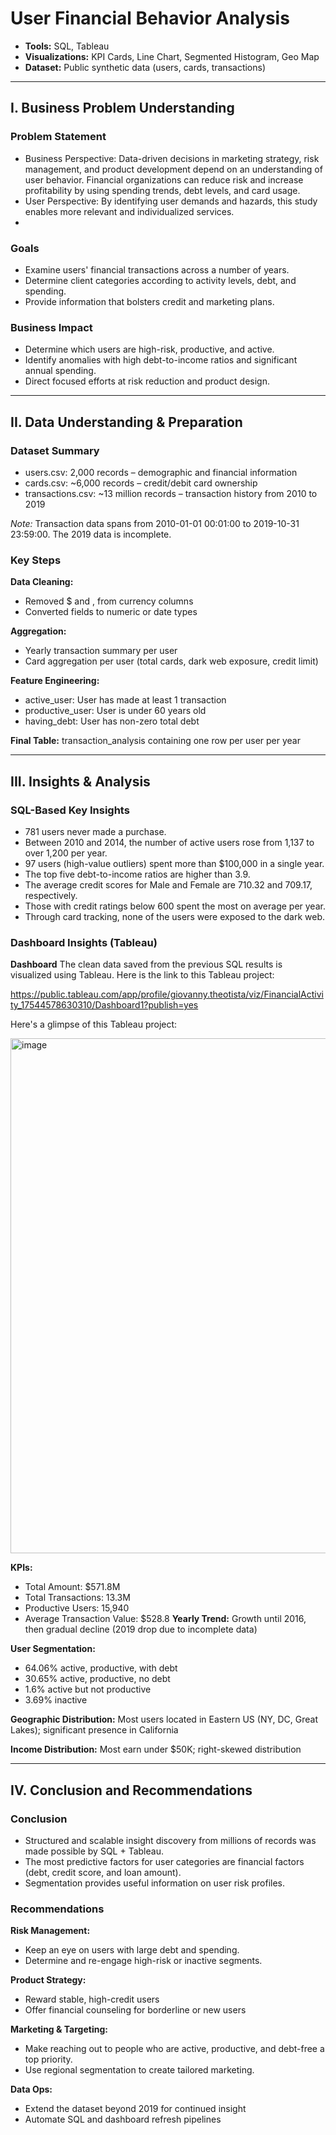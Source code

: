 # User Financial Behavior Analysis
- **Tools:** SQL, Tableau
- **Visualizations:** KPI Cards, Line Chart, Segmented Histogram, Geo Map
- **Dataset:** Public synthetic data (users, cards, transactions)

---

## I. Business Problem Understanding
### Problem Statement
- Business Perspective: Data-driven decisions in marketing strategy, risk management, and product development depend on an understanding of user behavior. Financial organizations can reduce risk and increase profitability by using spending trends, debt levels, and card usage.
- User Perspective: By identifying user demands and hazards, this study enables more relevant and individualized services.
- 
### Goals
- Examine users' financial transactions across a number of years.
- Determine client categories according to activity levels, debt, and spending.
- Provide information that bolsters credit and marketing plans.

### Business Impact
- Determine which users are high-risk, productive, and active.
- Identify anomalies with high debt-to-income ratios and significant annual spending.
- Direct focused efforts at risk reduction and product design.

---

## II. Data Understanding & Preparation
### Dataset Summary
- users.csv: 2,000 records – demographic and financial information
- cards.csv: ~6,000 records – credit/debit card ownership
- transactions.csv: ~13 million records – transaction history from 2010 to 2019

*Note:* Transaction data spans from 2010-01-01 00:01:00 to 2019-10-31 23:59:00. The 2019 data is incomplete.

### Key Steps
**Data Cleaning:**
- Removed $ and , from currency columns
- Converted fields to numeric or date types

**Aggregation:**
- Yearly transaction summary per user
- Card aggregation per user (total cards, dark web exposure, credit limit)

**Feature Engineering:**
- active_user: User has made at least 1 transaction
- productive_user: User is under 60 years old
- having_debt: User has non-zero total debt

**Final Table:** transaction_analysis containing one row per user per year

---

## III. Insights & Analysis
### SQL-Based Key Insights
- 781 users never made a purchase.
- Between 2010 and 2014, the number of active users rose from 1,137 to over 1,200 per year.
- 97 users (high-value outliers) spent more than $100,000 in a single year.
- The top five debt-to-income ratios are higher than 3.9.
- The average credit scores for Male and Female are 710.32 and 709.17, respectively.
- Those with credit ratings below 600 spent the most on average per year.
- Through card tracking, none of the users were exposed to the dark web.

### Dashboard Insights (Tableau)

**Dashboard**
The clean data saved from the previous SQL results is visualized using Tableau. Here is the link to this Tableau project:

https://public.tableau.com/app/profile/giovanny.theotista/viz/FinancialActivity_17544578630310/Dashboard1?publish=yes

Here's a glimpse of this Tableau project:

<img width="1160" height="824" alt="image" src="https://github.com/user-attachments/assets/7b802646-f765-404a-b150-8bb2395cac76" />


**KPIs:**
- Total Amount: $571.8M
- Total Transactions: 13.3M
- Productive Users: 15,940
- Average Transaction Value: $528.8
**Yearly Trend:** Growth until 2016, then gradual decline (2019 drop due to incomplete data)

**User Segmentation:**
- 64.06% active, productive, with debt
- 30.65% active, productive, no debt
- 1.6% active but not productive
- 3.69% inactive

**Geographic Distribution:** Most users located in Eastern US (NY, DC, Great Lakes); significant presence in California

**Income Distribution:** Most earn under $50K; right-skewed distribution

---

## IV. Conclusion and Recommendations
### Conclusion
- Structured and scalable insight discovery from millions of records was made possible by SQL + Tableau.
- The most predictive factors for user categories are financial factors (debt, credit score, and loan amount).
- Segmentation provides useful information on user risk profiles.

### Recommendations
**Risk Management:**
- Keep an eye on users with large debt and spending.
- Determine and re-engage high-risk or inactive segments.

**Product Strategy:**
- Reward stable, high-credit users
- Offer financial counseling for borderline or new users

**Marketing & Targeting:**
- Make reaching out to people who are active, productive, and debt-free a top priority. 
- Use regional segmentation to create tailored marketing.

**Data Ops:**
- Extend the dataset beyond 2019 for continued insight
- Automate SQL and dashboard refresh pipelines

